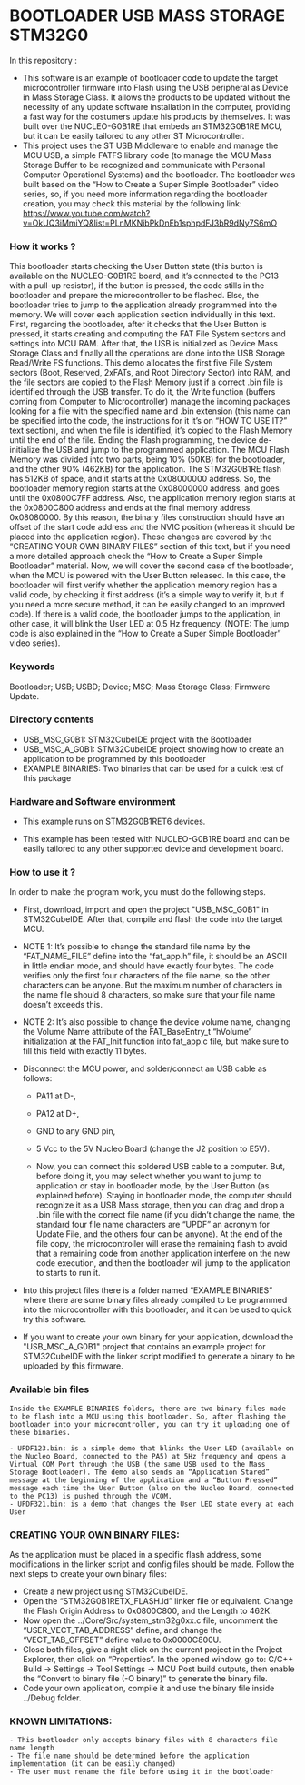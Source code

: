 # BOOTLOADER USB MASS STORAGE STM32G0 

In this repository : 

  * This software is an example of bootloader code to update the target microcontroller firmware into Flash using the USB peripheral as Device in Mass Storage Class. It allows the products to be updated without the necessity of any update software installation in the computer, providing a fast way for the costumers update his products by themselves. It was built over the NUCLEO-G0B1RE that embeds an STM32G0B1RE MCU, but it can be easily tailored to any other ST Microcontroller. 
  * This project uses the ST USB Middleware to enable and manage the MCU USB, a simple FATFS library code (to manage the MCU Mass Storage Buffer to be recognized and communicate with Personal Computer Operational Systems) and the bootloader. The bootloader was built based on the “How to Create a Super Simple Bootloader” video series, so, if you need more information regarding the bootloader creation, you may check this material by the following link: 
  https://www.youtube.com/watch?v=OkUQ3iMmiYQ&list=PLnMKNibPkDnEb1sphpdFJ3bR9dNy7S6mO


### <b>How it works ?</b>

  This bootloader starts checking the User Button state (this button is available on the NUCLEO-G0B1RE board, and it’s connected to the PC13 with a pull-up resistor), if the button is pressed, the code stills in the bootloader and prepare the microcontroller to be flashed. Else, the bootloader tries to jump to the application already programmed into the memory. We will cover each application section individually in this text.
	First, regarding the bootloader, after it checks that the User Button is pressed, it starts creating and computing the FAT File System sectors and settings into MCU RAM. After that, the USB is initialized as Device Mass Storage Class and finally all the operations are done into the USB Storage Read/Write FS functions.
	This demo allocates the first five File System sectors (Boot, Reserved, 2xFATs, and Root Directory Sector) into RAM, and the file sectors are copied to the Flash Memory just if a correct .bin file is identified through the USB transfer. To do it, the Write function (buffers coming from Computer to Microcontroller) manage the incoming packages looking for a file with the specified name and .bin extension (this name can be specified into the code, the instructions for it it’s on “HOW TO USE IT?” text section), and when the file is identified, it’s copied to the Flash Memory until the end of the file. Ending the Flash programming, the device de-initialize the USB and jump to the programmed application.
	The MCU Flash Memory was divided into two parts, being 10% (50KB) for the bootloader, and the other 90% (462KB) for the application. The STM32G0B1RE flash has 512KB of space, and it starts at the 0x08000000 address. So, the bootloader memory region starts at the 0x08000000 address, and goes until the 0x0800C7FF address. Also, the application memory region starts at the 0x0800C800 address and ends at the final memory address, 0x08080000. By this reason, the binary files construction should have an offset of the start code address and the NVIC position (whereas it should be placed into the application region). These changes are covered by the “CREATING YOUR OWN BINARY FILES” section of this text, but if you need a more detailed approach check the “How to Create a Super Simple Bootloader” material.
	Now, we will cover the second case of the bootloader, when the MCU is powered with the User Button released. In this case, the bootloader will first verify whether the application memory region has a valid code, by checking it first address (it’s a simple way to verify it, but if you need a more secure method, it can be easily changed to an improved code). If there is a valid code, the bootloader jumps to the application, in other case, it will blink the User LED at 0.5 Hz frequency. (NOTE: The jump code is also explained in the “How to Create a Super Simple Bootloader” video series).


### <b>Keywords</b>

  Bootloader; USB; USBD; Device; MSC; Mass Storage Class; Firmware Update. 

### <b>Directory contents</b>

  - USB_MSC_G0B1: STM32CubeIDE project with the Bootloader
  - USB_MSC_A_G0B1: STM32CubeIDE project showing how to create an application to be programmed by this bootloader
  - EXAMPLE BINARIES: Two binaries that can be used for a quick test of this package

### <b>Hardware and Software environment</b>

  - This example runs on STM32G0B1RET6 devices.

  - This example has been tested with NUCLEO-G0B1RE board and can be
    easily tailored to any other supported device and development board.

### <b>How to use it ?</b>

In order to make the program work, you must do the following steps. 

 - First, download, import and open the project "USB_MSC_G0B1" in STM32CubeIDE. After that, compile and flash the code into the target MCU. 

 - NOTE 1: It’s possible to change the standard file name by the “FAT_NAME_FILE” define into the “fat_app.h” file, it should be an ASCII in little endian mode, and should have exactly four bytes. The code verifies only the first four characters of the file name, so the other characters can be anyone. But the maximum number of characters in the name file should 8 characters, so make sure that your file name doesn’t exceeds this.

 - NOTE 2: It’s also possible to change the device volume name, changing the Volume Name attribute of the FAT_BaseEntry_t “hVolume” initialization at the FAT_Init function into fat_app.c file, but make sure to fill this field with exactly 11 bytes.

 - Disconnect the MCU power, and solder/connect an USB cable as follows:
	- PA11 at D-,
	- PA12 at D+,
	- GND to any GND pin,
	- 5 Vcc to the 5V Nucleo Board (change the J2 position to E5V).

	- Now, you can connect this soldered USB cable to a computer. But, before doing it, you may select whether you want to jump to application or stay in bootloader mode, by the User Button (as explained before).  Staying in bootloader mode, the computer should recognize it as a USB Mass storage, then you can drag and drop a .bin file with the correct file name (if you didn’t change the name, the standard four file name characters are “UPDF” an acronym for Update File, and the others four can be anyone). At the end of the file copy, the microcontroller will erase the remaining flash to avoid that a remaining code from another application interfere on the new code execution, and then the bootloader will jump to the application to starts to run it.
	  
  - Into this project files there is a folder named “EXAMPLE BINARIES” where there are some binary files already compiled to be programmed into the microcontroller with this bootloader, and it can be used to quick try this software.

  - If you want to create your own binary for your application, download the "USB_MSC_A_G0B1" project that contains an example project for STM32CubeIDE with the linker script modified to generate a binary to be uploaded by this firmware.

### <b>Available bin files </b>

	Inside the EXAMPLE BINARIES folders, there are two binary files made to be flash into a MCU using this bootloader. So, after flashing the bootloader into your microcontroller, you can try it uploading one of these binaries.

	- UPDF123.bin: is a simple demo that blinks the User LED (available on the Nucleo Board, connected to the PA5) at 5Hz frequency and opens a Virtual COM Port through the USB (the same USB used to the Mass Storage Bootloader). The demo also sends an “Application Stared” message at the beginning of the application and a “Button Pressed” message each time the User Button (also on the Nucleo Board, connected to the PC13) is pushed through the VCOM.
	- UPDF321.bin: is a demo that changes the User LED state every at each User 

### <b> CREATING YOUR OWN BINARY FILES: </b>

As the application must be placed in a specific flash address, some modifications in the linker script and config files should be made. Follow the next steps to create your own binary files:

- Create a new project using STM32CubeIDE.
- Open the “STM32G0B1RETX_FLASH.ld” linker file or equivalent. Change the Flash Origin Address to 0x0800C800, and the Length to 462K.
- Now open the ../Core/Src/system_stm32g0xx.c file, uncomment the “USER_VECT_TAB_ADDRESS” define, and change the “VECT_TAB_OFFSET” define value to 0x0000C800U.
- Close both files, give a right click on the current project in the Project Explorer, then click on “Properties”. In the opened window, go to: C/C++ Build -> Settings -> Tool Settings -> MCU Post build outputs, then enable the “Convert to binary file (-O binary)” to generate the binary file.
- Code your own application, compile it and use the binary file inside ../Debug folder.

### <b> KNOWN LIMITATIONS: </b>
	- This bootloader only accepts binary files with 8 characters file name length
	- The file name should be determined before the application implementation (it can be easily changed)
	- The user must rename the file before using it in the bootloader

